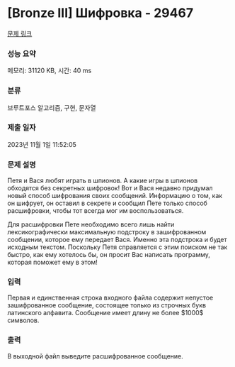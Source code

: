 # [Bronze III] Шифровка - 29467 

[문제 링크](https://www.acmicpc.net/problem/29467) 

### 성능 요약

메모리: 31120 KB, 시간: 40 ms

### 분류

브루트포스 알고리즘, 구현, 문자열

### 제출 일자

2023년 11월 1일 11:52:05

### 문제 설명

<p>Петя и Вася любят играть в шпионов. А какие игры в шпионов обходятся без секретных шифровок! Вот и Вася недавно придумал новый способ шифрования своих сообщений. Информацию о том, как он шифрует, он оставил в секрете и сообщил Пете только способ расшифровки, чтобы тот всегда мог им воспользоваться.</p>

<p>Для расшифровки Пете необходимо всего лишь найти лексикографически максимальную подстроку в зашифрованном сообщении, которое ему передает Вася. Именно эта подстрока и будет исходным текстом. Поскольку Петя справляется с этим поиском не так быстро, как ему хотелось бы, он просит Вас написать программу, которая поможет ему в этом!</p>

### 입력 

 <p>Первая и единственная строка входного файла содержит непустое зашифрованное сообщение, состоящее только из строчных букв латинского алфавита. Сообщение имеет длину не более $1000$ символов.</p>

### 출력 

 <p>В выходной файл выведите расшифрованное сообщение.</p>

